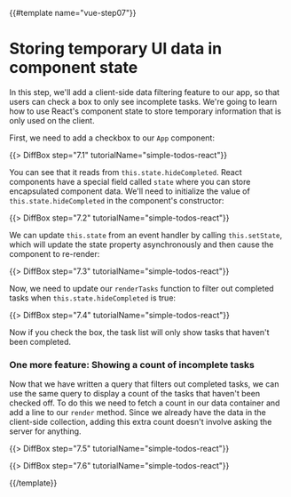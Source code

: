 {{#template name="vue-step07"}}

# Storing temporary UI data in component state

In this step, we'll add a client-side data filtering feature to our app, so that users can check a box to only see incomplete tasks. We're going to learn how to use React's component state to store temporary information that is only used on the client.

First, we need to add a checkbox to our `App` component:

{{> DiffBox step="7.1" tutorialName="simple-todos-react"}}

You can see that it reads from `this.state.hideCompleted`. React components have a special field called `state` where you can store encapsulated component data. We'll need to initialize the value of `this.state.hideCompleted` in the component's constructor:

{{> DiffBox step="7.2" tutorialName="simple-todos-react"}}

We can update `this.state` from an event handler by calling `this.setState`, which will update the state property asynchronously and then cause the component to re-render:

{{> DiffBox step="7.3" tutorialName="simple-todos-react"}}

Now, we need to update our `renderTasks` function to filter out completed tasks when `this.state.hideCompleted` is true:

{{> DiffBox step="7.4" tutorialName="simple-todos-react"}}

Now if you check the box, the task list will only show tasks that haven't been completed.

### One more feature: Showing a count of incomplete tasks

Now that we have written a query that filters out completed tasks, we can use the same query to display a count of the tasks that haven't been checked off. To do this we need to fetch a count in our data container and add a line to our `render` method. Since we already have the data in the client-side collection, adding this extra count doesn't involve asking the server for anything.

{{> DiffBox step="7.5" tutorialName="simple-todos-react"}}

{{> DiffBox step="7.6" tutorialName="simple-todos-react"}}

{{/template}}
